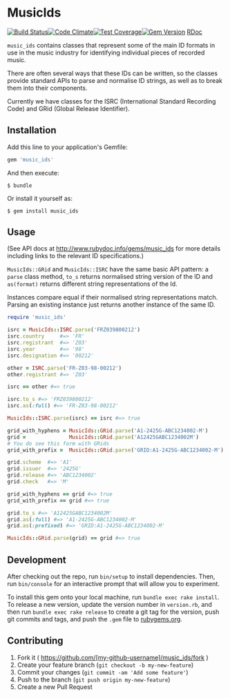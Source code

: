 # MusicIds

[![Build Status](https://travis-ci.org/tape-tv/music_ids.svg)](https://travis-ci.org/tape-tv/music_ids)[![Code Climate](https://codeclimate.com/github/tape-tv/music_ids/badges/gpa.svg)](https://codeclimate.com/github/tape-tv/music_ids)[![Test Coverage](https://codeclimate.com/github/tape-tv/music_ids/badges/coverage.svg)](https://codeclimate.com/github/tape-tv/music_ids/coverage)[![Gem Version](https://badge.fury.io/rb/music_ids.svg)](http://badge.fury.io/rb/music_ids) [RDoc](http://www.rubydoc.info/gems/music_ids)

`music_ids` contains classes that represent some of the main ID formats in use in the music industry for identifying individual pieces of recorded music.

There are often several ways that these IDs can be written, so the classes provide standard APIs to parse and normalise ID strings, as well as to break them into their components.

Currently we have classes for the ISRC (International Standard Recording Code) and GRid (Global Release Identifier).

## Installation
Add this line to your application's Gemfile:

```ruby
gem 'music_ids'
```

And then execute:

    $ bundle

Or install it yourself as:

    $ gem install music_ids

## Usage
(See API docs at <http://www.rubydoc.info/gems/music_ids> for more details
including links to the relevant ID specifications.)

`MusicIds::GRid` and `MusicIds::ISRC` have the same basic API pattern: a
`parse` class method, `to_s` returns normalised string version of the ID and
`as(format)` returns different string representations of the Id.

Instances compare equal if their normalised string representations match.
Parsing an existing instance just returns another instance of the same ID.

```ruby
require 'music_ids'

isrc = MusicIds::ISRC.parse('FRZ039800212')
isrc.country     #=> 'FR'
isrc.registrant  #=> 'Z03'
isrc.year        #=> '98'
isrc.designation #=> '00212'

other = ISRC.parse('FR-Z03-98-00212')
other.registrant #=> 'Z03'

isrc == other #=> true

isrc.to_s #=> 'FRZ039800212'
isrc.as(:full) #=> 'FR-Z03-98-00212'

MusicIds::ISRC.parse(isrc) == isrc #=> true

grid_with_hyphens = MusicIds::GRid.parse('A1-2425G-ABC1234002-M')
grid =              MusicIds::GRid.parse('A12425GABC1234002M')
# You do see this form with GRids
grid_with_prefix =  MusicIds::GRid.parse('GRID:A1-2425G-ABC1234002-M')

grid.scheme  #=> 'A1'
grid.issuer  #=> '2425G'
grid.release #=> 'ABC1234002'
grid.check   #=> 'M'

grid_with_hyphens == grid #=> true
grid_with_prefix == grid #=> true

grid.to_s #=> 'A12425GABC1234002M'
grid.as(:full) #=> 'A1-2425G-ABC1234002-M'
grid.as(:prefixed) #=> 'GRID:A1-2425G-ABC1234002-M'

MusicIds::GRid.parse(grid) == grid #=> true
```

## Development
After checking out the repo, run `bin/setup` to install dependencies. Then, run
`bin/console` for an interactive prompt that will allow you to experiment.

To install this gem onto your local machine, run `bundle exec rake install`. To
release a new version, update the version number in `version.rb`, and then run
`bundle exec rake release` to create a git tag for the version, push git
commits and tags, and push the `.gem` file to
[rubygems.org](https://rubygems.org).

## Contributing
1. Fork it ( https://github.com/[my-github-username]/music_ids/fork )
2. Create your feature branch (`git checkout -b my-new-feature`)
3. Commit your changes (`git commit -am 'Add some feature'`)
4. Push to the branch (`git push origin my-new-feature`)
5. Create a new Pull Request
